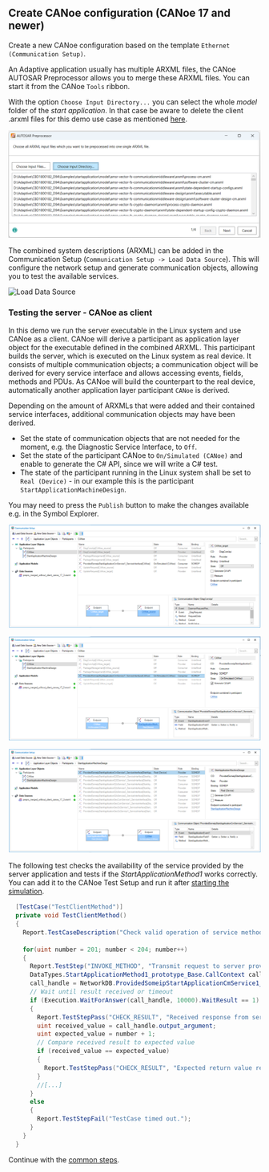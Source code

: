 ## Create CANoe configuration (CANoe 17 and newer)

Create a new CANoe configuration based on the template `Ethernet (Communication Setup)`.  

An Adaptive application usually has multiple ARXML files, the CANoe AUTOSAR Preprocessor allows you to merge these ARXML files. You can start it from the CANoe `Tools` ribbon.

With the option `Choose Input Directory...` you can select the whole *model* folder of the *start application*. In that case be aware to delete the client .arxml files for this demo use case as mentioned [here](../README.md#setup-canoe-as-a-client-tester-and-sil-kit-participant).

![Combine ARXML files with the AUTOSAR preprocessor](../images/AutosarPreprocessor.png)

The combined system descriptions (ARXML) can be added in the Communication Setup (`Communication Setup -> Load Data Source`). This will configure the network setup and generate communication objects, allowing you to test the available services.

![Load Data Source](../images/CommunicationSetup_Load.png)

### Testing the server - CANoe as client

In this demo we run the server executable in the Linux system and use CANoe as a client.
CANoe will derive a participant as application layer object for the executable defined in the combined ARXML. This participant builds the server, which is executed on the Linux system as real device. It consists of multiple communication objects; a communication object will be derived for every service interface and allows accessing events, fields, methods and PDUs. As CANoe will build the counterpart to the real device, automatically another application layer participant `CANoe` is derived.

Depending on the amount of ARXMLs that were added and their contained service interfaces, additional communication objects may have been derived.  

- Set the state of communication objects that are not needed for the moment, e.g. the Diagnostic Service Interface, to `Off`.
- Set the state of the participant CANoe to `On/Simulated (CANoe)` and enable to generate the C# API, since we will write a C# test.  
- The state of the participant running in the Linux system shall be set to `Real (Device)` - in our example this is the participant ``StartApplicationMachineDesign``.

You may need to press the `Publish` button to make the changes available e.g. in the Symbol Explorer.

![Adapt states in Communication Setup](../images/CommunicationSetup_Off.png)

![Adapt states in Communication Setup](../images/CommunicationSetup_Simulated.png)

![Adapt states in Communication Setup](../images/CommunicationSetup_Real.png)
     

The following test checks the availability of the service provided by the server application and tests if the *StartApplicationMethod1* works correctly. You can add it to the CANoe Test Setup and run it after [starting the simulation](../README.md#canoe-common-sil-kit-configuration-steps).

```csharp
  [TestCase("TestClientMethod")]
  private void TestClientMethod()
  {
    Report.TestCaseDescription("Check valid operation of service method \"Add\"");
    
    for(uint number = 201; number < 204; number++)
    {
      Report.TestStep("INVOKE_METHOD", "Transmit request to server provider: StartApplicationMethod1" + number.ToString());
      DataTypes.StartApplicationMethod1_prototype_Base.CallContext call_handle;
      call_handle = NetworkDB.ProvidedSomeipStartApplicationCmService1_ServiceInterface.consumerSide.StartApplicationMethod1.CallAsync(number);
      // Wait until result received or timeout
      if (Execution.WaitForAnswer(call_handle, 10000).WaitResult == 1)
      {
        Report.TestStepPass("CHECK_RESULT", "Received response from server");
        uint received_value = call_handle.output_argument;
        uint expected_value = number + 1;
        // Compare received result to expected value
        if (received_value == expected_value)
        {
          Report.TestStepPass("CHECK_RESULT", "Expected return value received: " + call_handle.output_argument.ToString());
        }
        //[...]
      }
      else
      {
        Report.TestStepFail("TestCase timed out.");
      }
    }
  }
```
Continue with the [common steps](../README.md#canoe-common-sil-kit-configuration-steps).